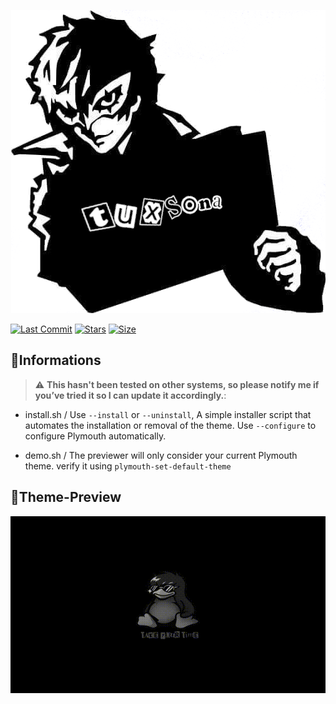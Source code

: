 <p align="center">
  <picture>
    <img src="./p5.png">
  </picture>
</p>


[![Last Commit](https://img.shields.io/github/last-commit/Shentxt/Tuxsona?style=for-the-badge&color=FFB1C8&logoColor=white&labelColor=292324)]()
[![Stars](https://img.shields.io/github/stars/Shentxt/Tuxsona?style=for-the-badge&logo=github&color=FFB686&logoColor=white&labelColor=292324)]()
[![Size](https://img.shields.io/github/repo-size/Shentxt/Tuxsona?style=for-the-badge&color=CAC992&logo=git&logoColor=white&labelColor=292324)]()

## 🌿Informations

> :warning: **This hasn't been tested on other systems, so please notify me if you’ve tried it so I can update it accordingly.**: 

- install.sh / Use `--install` or `--uninstall`, A simple installer script that automates the installation or removal of the theme.
Use `--configure` to configure Plymouth automatically.

- demo.sh / The previewer will only consider your current Plymouth theme. verify it using  `plymouth-set-default-theme` 

## 🌿Theme-Preview

<p align="center">
  <picture>
    <img src="./demo.gif">
  </picture>
</p>
